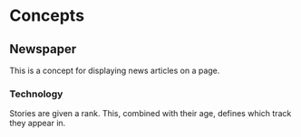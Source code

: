 # Concepts

## Newspaper
This is a concept for displaying news articles on a page.

### Technology
Stories are given a rank. This, combined with their age, defines which track they
appear in.
